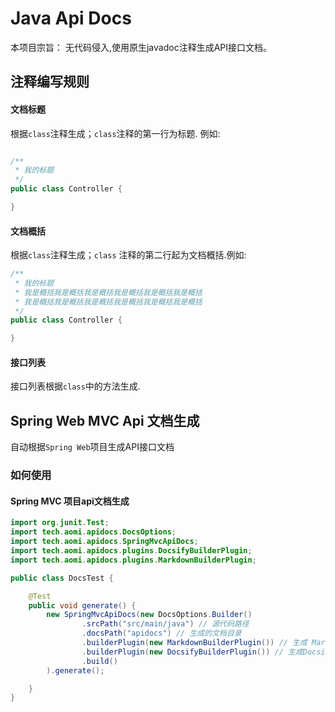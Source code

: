 # Java Api Docs

本项目宗旨： 无代码侵入,使用原生javadoc注释生成API接口文档。

## 注释编写规则

#### 文档标题

根据`class`注释生成；`class`注释的第一行为标题. 例如:

```java

/**
 * 我的标题
 */
public class Controller {

}
```

#### 文档概括

根据`class`注释生成；`class` 注释的第二行起为文档概括.例如:

```java
/**
 * 我的标题
 * 我是概括我是概括我是概括我是概括我是概括我是概括
 * 我是概括我是概括我是概括我是概括我是概括我是概括
 */
public class Controller {

}
```

#### 接口列表

接口列表根据`class`中的方法生成.

## Spring Web MVC Api 文档生成

自动根据`Spring Web`项目生成API接口文档

### 如何使用

#### Spring MVC 项目api文档生成

```java
import org.junit.Test;
import tech.aomi.apidocs.DocsOptions;
import tech.aomi.apidocs.SpringMvcApiDocs;
import tech.aomi.apidocs.plugins.DocsifyBuilderPlugin;
import tech.aomi.apidocs.plugins.MarkdownBuilderPlugin;

public class DocsTest {

    @Test
    public void generate() {
        new SpringMvcApiDocs(new DocsOptions.Builder()
                .srcPath("src/main/java") // 源代码路径
                .docsPath("apidocs") // 生成的文档目录
                .builderPlugin(new MarkdownBuilderPlugin()) // 生成 Markdown 文件
                .builderPlugin(new DocsifyBuilderPlugin()) // 生成Docsify 文档网站
                .build()
        ).generate();

    }
}
```
